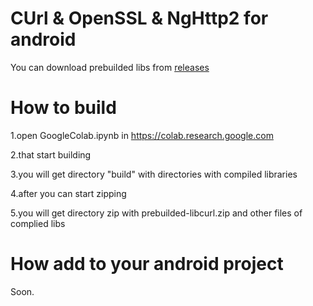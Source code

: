# CUrl & OpenSSL & NgHttp2 for android
You can download prebuilded libs from [releases](https://github.com/BonePolk/libcurl-android/releases/tag/pre_cho)

# How to build
1.open GoogleColab.ipynb in https://colab.research.google.com

2.that start building

3.you will get directory "build" with directories with compiled libraries

4.after you can start zipping

5.you will get directory zip with prebuilded-libcurl.zip and other files of complied libs

# How add to your android project
Soon.
